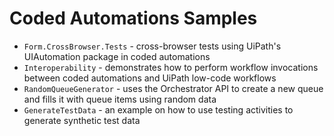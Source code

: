# Coded Automations Samples
- `Form.CrossBrowser.Tests` - cross-browser tests using UiPath's UIAutomation package in coded automations
- `Interoperability` - demonstrates how to perform workflow invocations between coded automations and UiPath low-code workflows
- `RandomQueueGenerator` - uses the Orchestrator API to create a new queue and fills it with queue items using random data
- `GenerateTestData` - an example on how to use testing activities to generate synthetic test data
